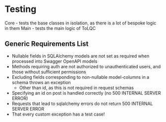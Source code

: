 <!--
SPDX-FileCopyrightText: 2021 Genome Research Ltd.

SPDX-License-Identifier: MIT
-->

# Testing

Core - tests the base classes in isolation, as there is a lot of bespoke logic in them
Main - tests the main logic of ToLQC

## Generic Requirements List

- Nullable fields in SQLAlchemy models are not set as required when processed into Swagger OpenAPI models
- Methods requiring auth are not authorized to unauthenticated users, and those without sufficient permissions
- Excluding fields corresponding to non-nullable model-columns in a schema throws an exception
    - Other than id, as this is not required in request schemas
- Specifying an id on post is handled correctly (no 500 INTERNAL SERVER ERROR)
- Requests that lead to sqlalchemy errors do not return 500 INTERNAL SERVER ERROR
- That every custom exception has a test case!
